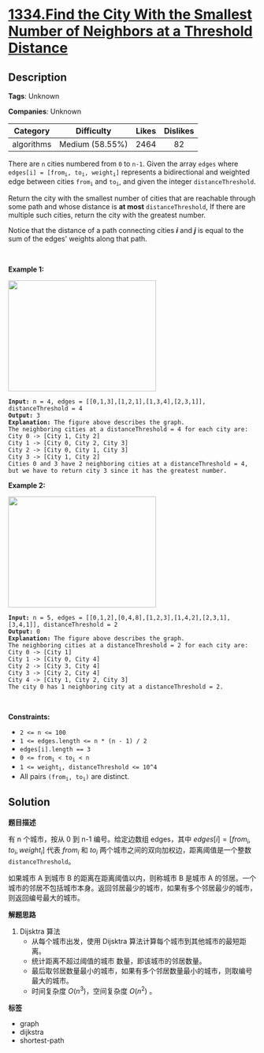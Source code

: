 # [1334.Find the City With the Smallest Number of Neighbors at a Threshold Distance](https://leetcode.com/problems/find-the-city-with-the-smallest-number-of-neighbors-at-a-threshold-distance/description/)

## Description

**Tags**: Unknown

**Companies**: Unknown

|  Category  |   Difficulty    | Likes | Dislikes |
| :--------: | :-------------: | :---: | :------: |
| algorithms | Medium (58.55%) | 2464  |    82    |

<p>There are <code>n</code> cities numbered from <code>0</code> to <code>n-1</code>. Given the array <code>edges</code> where <code>edges[i] = [from<sub>i</sub>, to<sub>i</sub>, weight<sub>i</sub>]</code> represents a bidirectional and weighted edge between cities <code>from<sub>i</sub></code> and <code>to<sub>i</sub></code>, and given the integer <code>distanceThreshold</code>.</p>
<p>Return the city with the smallest number of cities that are reachable through some path and whose distance is <strong>at most</strong> <code>distanceThreshold</code>, If there are multiple such cities, return the city with the greatest number.</p>
<p>Notice that the distance of a path connecting cities <em><strong>i</strong></em> and <em><strong>j</strong></em> is equal to the sum of the edges&#39; weights along that path.</p>
<p>&nbsp;</p>
<p><strong class="example">Example 1:</strong></p>
<img alt="" src="https://assets.leetcode.com/uploads/2020/01/16/find_the_city_01.png" style="width: 300px; height: 225px;" />
<pre><code><strong>Input:</strong> n = 4, edges = [[0,1,3],[1,2,1],[1,3,4],[2,3,1]], distanceThreshold = 4
<strong>Output:</strong> 3
<strong>Explanation: </strong>The figure above describes the graph.&nbsp;
The neighboring cities at a distanceThreshold = 4 for each city are:
City 0 -&gt; [City 1, City 2]&nbsp;
City 1 -&gt; [City 0, City 2, City 3]&nbsp;
City 2 -&gt; [City 0, City 1, City 3]&nbsp;
City 3 -&gt; [City 1, City 2]&nbsp;
Cities 0 and 3 have 2 neighboring cities at a distanceThreshold = 4, but we have to return city 3 since it has the greatest number.</code></pre>
<p><strong class="example">Example 2:</strong></p>
<img alt="" src="https://assets.leetcode.com/uploads/2020/01/16/find_the_city_02.png" style="width: 300px; height: 225px;" />
<pre><code><strong>Input:</strong> n = 5, edges = [[0,1,2],[0,4,8],[1,2,3],[1,4,2],[2,3,1],[3,4,1]], distanceThreshold = 2
<strong>Output:</strong> 0
<strong>Explanation: </strong>The figure above describes the graph.&nbsp;
The neighboring cities at a distanceThreshold = 2 for each city are:
City 0 -&gt; [City 1]&nbsp;
City 1 -&gt; [City 0, City 4]&nbsp;
City 2 -&gt; [City 3, City 4]&nbsp;
City 3 -&gt; [City 2, City 4]
City 4 -&gt; [City 1, City 2, City 3]&nbsp;
The city 0 has 1 neighboring city at a distanceThreshold = 2.</code></pre>
<p>&nbsp;</p>
<p><strong>Constraints:</strong></p>
<ul>
  <li><code>2 &lt;= n &lt;= 100</code></li>
  <li><code>1 &lt;= edges.length &lt;= n * (n - 1) / 2</code></li>
  <li><code>edges[i].length == 3</code></li>
  <li><code>0 &lt;= from<sub>i</sub> &lt; to<sub>i</sub> &lt; n</code></li>
  <li><code>1 &lt;= weight<sub>i</sub>,&nbsp;distanceThreshold &lt;= 10^4</code></li>
  <li>All pairs <code>(from<sub>i</sub>, to<sub>i</sub>)</code> are distinct.</li>
</ul>

## Solution

**题目描述**

有 n 个城市，按从 0 到 n-1 编号。给定边数组 edges，其中 $edges[i] = [from_i, to_i, weight_i]$ 代表 $from_i$ 和 $to_i$ 两个城市之间的双向加权边，距离阈值是一个整数 `distanceThreshold`。

如果城市 A 到城市 B 的距离在距离阈值以内，则称城市 B 是城市 A 的邻居。一个城市的邻居不包括城市本身。返回邻居最少的城市，如果有多个邻居最少的城市，则返回编号最大的城市。

**解题思路**

1. Dijsktra 算法
   - 从每个城市出发，使用 Dijsktra 算法计算每个城市到其他城市的最短距离。
   - 统计距离不超过阈值的城市 数量，即该城市的邻居数量。
   - 最后取邻居数量最小的城市，如果有多个邻居数量最小的城市，则取编号最大的城市。
   - 时间复杂度 $O(n^3)$，空间复杂度 $O(n^2)$ 。

**标签**

- graph
- dijkstra
- shortest-path
